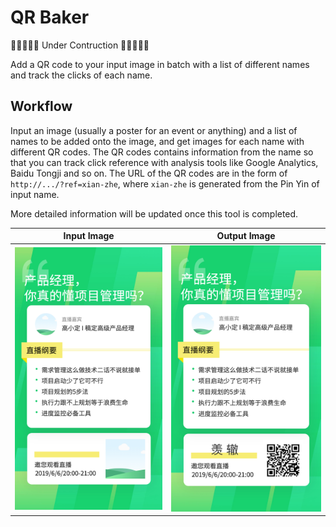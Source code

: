 # QR Baker

🚧🚧🚧🚧🚧 Under Contruction 🚧🚧🚧🚧🚧

Add a QR code to your input image in batch with a list of different names and track the clicks of each name.

## Workflow

Input an image (usually a poster for an event or anything) and a list of names to be added onto the image, and get images for each name with different QR codes. The QR codes contains information from the name so that you can track click reference with analysis tools like Google Analytics, Baidu Tongji and so on. The URL of the QR codes are in the form of `http://.../?ref=xian-zhe`, where `xian-zhe` is generated from the Pin Yin of input name.

More detailed information will be updated once this tool is completed.

| Input Image | Output Image |
|---|---|
| ![input image](./test/input.jpg) | ![output image](./test/output.jpg) |
